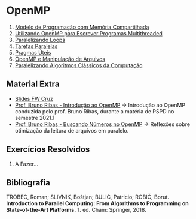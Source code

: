 
# OpenMP

1. [Modelo de Programação com Memória Compartilhada](shared_memory.md)
2. [Utilizando OpenMP para Escrever Programas Multithreaded](using_openmp.md)
3. [Paralelizando Loops](loops.md)
4. [Tarefas Paralelas](tasks.md)
5. [Pragmas Úteis]()
6. [OpenMP e Manipulação de Arquivos]()
7. [Paralelizando Algoritmos Clássicos da Computação](algorithms.md)

## Material Extra

- [Slides FW Cruz]()
- [Prof. Bruno Ribas - Introdução ao OpenMP](https://www.youtube.com/watch?v=qRi9AD90q0Y) -> Introdução ao OpenMP conduzida pelo prof. Bruno Ribas, durante a matéria de PSPD no semestre 2021.1
- [Prof. Bruno Ribas - Buscando Números no OpenMP](https://www.youtube.com/watch?v=j49MvX-8ScQ) -> Reflexões sobre otimização da leitura de arquivos em paralelo.

## Exercícios Resolvidos

1. A Fazer...

## Bibliografia

TROBEC, Roman; SLIVNIK, Boštjan; BULIĆ, Patricio; ROBIČ, Borut. **Introduction to Parallel Computing: From Algorithms to Programming on State-of-the-Art Platforms.** 1. ed. Cham: Springer, 2018.
